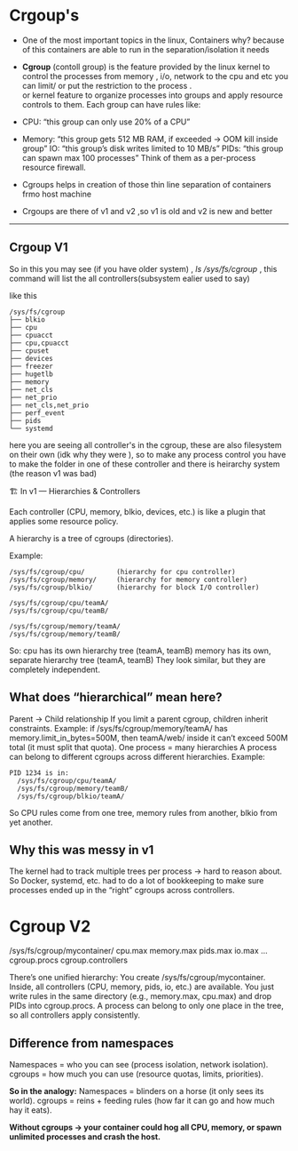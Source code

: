 #  Crgoup's

- One of the most important topics in the linux, Containers why? because of this containers are able to run  in the separation/isolation it needs 

- **Cgroup** (contoll group) is the feature provided by the linux kernel to control the processes from  memory , i/o, network to the cpu and etc 
    you can limit/ or put the restriction to the process .  
    or kernel feature to organize processes into groups and apply resource controls to them.
    Each group can have rules like:

- CPU: “this group can only use 20% of a CPU”
- Memory: “this group gets 512 MB RAM, if exceeded → OOM kill inside group”
    IO: “this group’s disk writes limited to 10 MB/s”
    PIDs: “this group can spawn max 100 processes”
    Think of them as a per-process resource firewall.


- Cgroups helps in creation of those thin line separation of containers frmo host machine 
- Crgoups are there of  v1 and v2 ,so v1 is old  and v2 is new and better

---
## Crgoup V1

So in this you may see (if you have older system) , *ls /sys/fs/cgroup* , this command will list the all controllers(subsystem ealier used to say)

like this 

```
/sys/fs/cgroup
├── blkio
├── cpu
├── cpuacct
├── cpu,cpuacct
├── cpuset
├── devices
├── freezer
├── hugetlb
├── memory
├── net_cls
├── net_prio
├── net_cls,net_prio
├── perf_event
├── pids
└── systemd
```

here you are seeing all controller's in the cgroup, these are also filesystem on their own (idk why they were ), so to make any process control 
you have to make the  folder in one of these controller and  there is heirarchy system (the reason v1  was bad)

🏗️ In v1 — Hierarchies & Controllers

Each controller (CPU, memory, blkio, devices, etc.) is like a plugin that applies some resource policy.

A hierarchy is a tree of cgroups (directories).

Example:
```
/sys/fs/cgroup/cpu/        (hierarchy for cpu controller)
/sys/fs/cgroup/memory/     (hierarchy for memory controller)
/sys/fs/cgroup/blkio/      (hierarchy for block I/O controller)
```

```
/sys/fs/cgroup/cpu/teamA/
/sys/fs/cgroup/cpu/teamB/

/sys/fs/cgroup/memory/teamA/
/sys/fs/cgroup/memory/teamB/

```
So:
cpu has its own hierarchy tree (teamA, teamB)
memory has its own, separate hierarchy tree (teamA, teamB)
They look similar, but they are completely independent.


## What does “hierarchical” mean here?
Parent → Child relationship
If you limit a parent cgroup, children inherit constraints.
Example: if /sys/fs/cgroup/memory/teamA/ has memory.limit_in_bytes=500M, then teamA/web/ inside it can’t exceed 500M total (it must split that quota).
One process = many hierarchies
A process can belong to different cgroups across different hierarchies.
Example:
```
PID 1234 is in:
  /sys/fs/cgroup/cpu/teamA/
  /sys/fs/cgroup/memory/teamB/
  /sys/fs/cgroup/blkio/teamA/
```
So CPU rules come from one tree, memory rules from another, blkio from yet another.

## Why this was messy in v1
The kernel had to track multiple trees per process → hard to reason about.
So Docker, systemd, etc. had to do a lot of bookkeeping to make sure processes ended up in the “right” cgroups across controllers.


# Cgroup V2

/sys/fs/cgroup/mycontainer/
   cpu.max
   memory.max
   pids.max
   io.max
   ...
   cgroup.procs
   cgroup.controllers
   
There’s one unified hierarchy:
You create /sys/fs/cgroup/mycontainer.
Inside, all controllers (CPU, memory, pids, io, etc.) are available.
You just write rules in the same directory (e.g., memory.max, cpu.max) and drop PIDs into cgroup.procs.
A process can belong to only one place in the tree, so all controllers apply consistently.




##  Difference from namespaces
Namespaces = who you can see (process isolation, network isolation).
cgroups = how much you can use (resource quotas, limits, priorities).

**So in the analogy:**
Namespaces = blinders on a horse (it only sees its world).
cgroups = reins + feeding rules (how far it can go and how much hay it eats).


**Without cgroups -> your container could hog all CPU, memory, or spawn unlimited processes and crash the host.**
